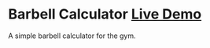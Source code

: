 # Barbell Calculator [Live Demo](https://ccorcos.github.io/barbell-calculator/)

A simple barbell calculator for the gym.